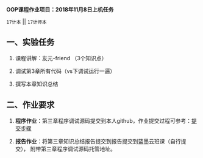 **OOP课程作业项目：2018年11月8日上机任务**

`17计本`  || `17计师本`


## 一、实验任务

1. 课程讲解：友元-friend （3个知识点）

2. 调试第3章所有代码（vs下调试运行一遍）

3. 撰写本章知识总结


## 二、作业要求

1. **程序作业**：第三章程序调试源码提交到本人github，作业提交过程可参考：[提交步骤](https://github.com/tsingke/Homework_Neumann/blob/master/README.md)


2. **报告作业**：将第三章知识总结报告提交到报告提交到蓝墨云班课（自行提交）， 附带第三章程序调试源码托管地址。







